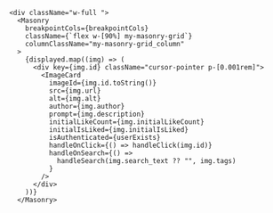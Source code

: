         <div className="w-full ">
          <Masonry
            breakpointCols={breakpointCols}
            className={`flex w-[90%] my-masonry-grid`}
            columnClassName="my-masonry-grid_column"
          >
            {displayed.map((img) => (
              <div key={img.id} className="cursor-pointer p-[0.001rem]">
                <ImageCard
                  imageId={img.id.toString()}
                  src={img.url}
                  alt={img.alt}
                  author={img.author}
                  prompt={img.description}
                  initialLikeCount={img.initialLikeCount}
                  initialIsLiked={img.initialIsLiked}
                  isAuthenticated={userExists}
                  handleOnClick={() => handleClick(img.id)}
                  handleOnSearch={() =>
                    handleSearch(img.search_text ?? "", img.tags)
                  }
                />
              </div>
            ))}
          </Masonry>
